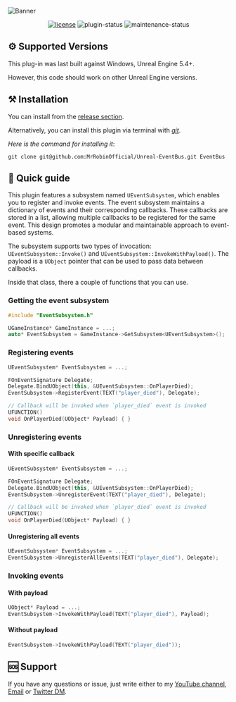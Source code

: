 ![Banner](Resources/Banner.png)

<div align="center">
  
[![license](https://img.shields.io/badge/license-MIT-blue.svg)](https://github.com/mrrobinofficial/unreal-eventbus/blob/HEAD/LICENSE.txt)
![plugin-status](https://img.shields.io/badge/plugin_status-ready_to_use-green)
![maintenance-status](https://img.shields.io/badge/maintenance-passively--maintained-yellowgreen.svg)

</div>

## ⚙️ Supported Versions

This plug-in was last built against Windows, Unreal Engine 5.4+.

However, this code should work on other Unreal Engine versions.

## ⚒️ Installation

You can install from the [release section](https://github.com/MrRobinOfficial/Unreal-EventBus/releases/latest).

Alternatively, you can install this plugin via terminal with [*git*](https://git-scm.com/).

_Here is the command for installing it_:

```console
git clone git@github.com:MrRobinOfficial/Unreal-EventBus.git EventBus
```

## 📝 Quick guide

This plugin features a subsystem named `UEventSubsystem`, which enables you to register and invoke events. The event subsystem maintains a dictionary of events and their corresponding callbacks. These callbacks are stored in a list, allowing multiple callbacks to be registered for the same event. This design promotes a modular and maintainable approach to event-based systems.

The subsystem supports two types of invocation: `UEventSubsystem::Invoke()` and `UEventSubsystem::InvokeWithPayload()`. The payload is a `UObject` pointer that can be used to pass data between callbacks.

Inside that class, there a couple of functions that you can use.

### Getting the event subsystem

```cpp
#include "EventSubsystem.h"

UGameInstance* GameInstance = ...;
auto* EventSubsystem = GameInstance->GetSubsystem<UEventSubsystem>();
```

### Registering events

```cpp
UEventSubsystem* EventSubsystem = ...;

FOnEventSignature Delegate;
Delegate.BindUObject(this, &UEventSubsystem::OnPlayerDied);
EventSubsystem->RegisterEvent(TEXT("player_died"), Delegate);

// Callback will be invoked when `player_died` event is invoked
UFUNCTION()
void OnPlayerDied(UObject* Payload) { }
```

### Unregistering events

#### With specific callback

```cpp
UEventSubsystem* EventSubsystem = ...;

FOnEventSignature Delegate;
Delegate.BindUObject(this, &UEventSubsystem::OnPlayerDied);
EventSubsystem->UnregisterEvent(TEXT("player_died"), Delegate);

// Callback will be invoked when `player_died` event is invoked
UFUNCTION()
void OnPlayerDied(UObject* Payload) { }
```

#### Unregistering all events

```cpp
UEventSubsystem* EventSubsystem = ...;
EventSubsystem->UnregisterAllEvents(TEXT("player_died"), Delegate);
```

### Invoking events

#### With payload

```cpp
UObject* Payload = ...;
EventSubsystem->InvokeWithPayload(TEXT("player_died"), Payload);
```

#### Without payload

```cpp
EventSubsystem->InvokeWithPayload(TEXT("player_died"));
```

## 🆘 Support
If you have any questions or issue, just write either to my [YouTube channel](https://www.youtube.com/@mrrobinofficial), [Email](mailto:mrrobin123mail@gmail.com) or [Twitter DM](https://twitter.com/MrRobinOfficial).
